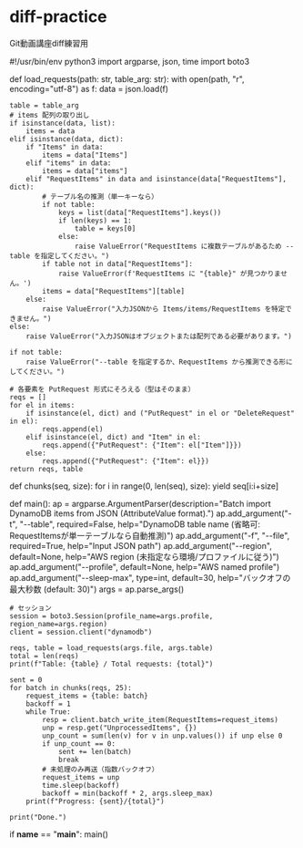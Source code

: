# diff-practice
Git動画講座diff練習用

#!/usr/bin/env python3
import argparse, json, time
import boto3

def load_requests(path: str, table_arg: str):
    with open(path, "r", encoding="utf-8") as f:
        data = json.load(f)

    table = table_arg
    # items 配列の取り出し
    if isinstance(data, list):
        items = data
    elif isinstance(data, dict):
        if "Items" in data:
            items = data["Items"]
        elif "items" in data:
            items = data["items"]
        elif "RequestItems" in data and isinstance(data["RequestItems"], dict):
            # テーブル名の推測（単一キーなら）
            if not table:
                keys = list(data["RequestItems"].keys())
                if len(keys) == 1:
                    table = keys[0]
                else:
                    raise ValueError("RequestItems に複数テーブルがあるため --table を指定してください。")
            if table not in data["RequestItems"]:
                raise ValueError(f'RequestItems に "{table}" が見つかりません。')
            items = data["RequestItems"][table]
        else:
            raise ValueError("入力JSONから Items/items/RequestItems を特定できません。")
    else:
        raise ValueError("入力JSONはオブジェクトまたは配列である必要があります。")

    if not table:
        raise ValueError("--table を指定するか、RequestItems から推測できる形にしてください。")

    # 各要素を PutRequest 形式にそろえる（型はそのまま）
    reqs = []
    for el in items:
        if isinstance(el, dict) and ("PutRequest" in el or "DeleteRequest" in el):
            reqs.append(el)
        elif isinstance(el, dict) and "Item" in el:
            reqs.append({"PutRequest": {"Item": el["Item"]}})
        else:
            reqs.append({"PutRequest": {"Item": el}})
    return reqs, table

def chunks(seq, size):
    for i in range(0, len(seq), size):
        yield seq[i:i+size]

def main():
    ap = argparse.ArgumentParser(description="Batch import DynamoDB items from JSON (AttributeValue format).")
    ap.add_argument("-t", "--table", required=False, help="DynamoDB table name (省略可: RequestItemsが単一テーブルなら自動推測)")
    ap.add_argument("-f", "--file", required=True, help="Input JSON path")
    ap.add_argument("--region", default=None, help="AWS region (未指定なら環境/プロファイルに従う)")
    ap.add_argument("--profile", default=None, help="AWS named profile")
    ap.add_argument("--sleep-max", type=int, default=30, help="バックオフの最大秒数 (default: 30)")
    args = ap.parse_args()

    # セッション
    session = boto3.Session(profile_name=args.profile, region_name=args.region)
    client = session.client("dynamodb")

    reqs, table = load_requests(args.file, args.table)
    total = len(reqs)
    print(f"Table: {table} / Total requests: {total}")

    sent = 0
    for batch in chunks(reqs, 25):
        request_items = {table: batch}
        backoff = 1
        while True:
            resp = client.batch_write_item(RequestItems=request_items)
            unp = resp.get("UnprocessedItems", {})
            unp_count = sum(len(v) for v in unp.values()) if unp else 0
            if unp_count == 0:
                sent += len(batch)
                break
            # 未処理のみ再送（指数バックオフ）
            request_items = unp
            time.sleep(backoff)
            backoff = min(backoff * 2, args.sleep_max)
        print(f"Progress: {sent}/{total}")

    print("Done.")

if __name__ == "__main__":
    main()
